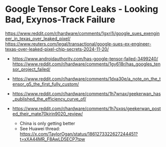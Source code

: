 # Google Tensor Core Leaks - Looking Bad, Exynos-Track Failure

https://www.reddit.com/r/hardware/comments/1gxri1i/google_sues_exengineer_in_texas_over_leaked_pixel/
https://www.reuters.com/legal/transactional/google-sues-ex-engineer-texas-over-leaked-pixel-chip-secrets-2024-11-20/
- https://www.androidauthority.com/has-google-tensor-failed-3499240/
https://www.reddit.com/r/hardware/comments/1gy618r/has_googles_tensor_project_failed/

- https://www.reddit.com/r/hardware/comments/1dxa30e/a_note_on_the_tensor_g5_the_first_fully_custom/
- https://www.reddit.com/r/hardware/comments/1h7wnax/geekerwan_has_published_the_efficiency_curve_of/

- https://www.reddit.com/r/hardware/comments/1h7sxqs/geekerwan_posted_their_mate70kirin9020_review/
  - China is only getting better
  - See Huawei thread: https://x.com/TaylorOgan/status/1861273322627244451?t=xXA44MR_F8AwLD5ECP7tpw
